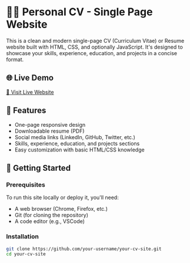 # 🧑‍💼 Personal CV - Single Page Website

This is a clean and modern single-page CV (Curriculum Vitae) or Resume website built with HTML, CSS, and optionally JavaScript. It's designed to showcase your skills, experience, education, and projects in a concise format.

## 🌐 Live Demo

[🔗 Visit Live Website](https://your-username.github.io/your-cv-site)

## 📄 Features

- One-page responsive design
- Downloadable resume (PDF)
- Social media links (LinkedIn, GitHub, Twitter, etc.)
- Skills, experience, education, and projects sections
- Easy customization with basic HTML/CSS knowledge

## 🚀 Getting Started

### Prerequisites

To run this site locally or deploy it, you'll need:

- A web browser (Chrome, Firefox, etc.)
- Git (for cloning the repository)
- A code editor (e.g., VSCode)

### Installation

```bash
git clone https://github.com/your-username/your-cv-site.git
cd your-cv-site
